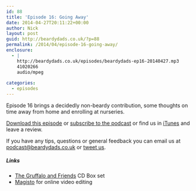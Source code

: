 ```yaml
---
id: 88
title: 'Episode 16: Going Away'
date: 2014-04-27T20:11:22+00:00
author: Nick
layout: post
guid: http://beardydads.co.uk/?p=88
permalink: /2014/04/episode-16-going-away/
enclosure:
  - |
    http://beardydads.co.uk/episodes/beardydads-ep16-20140427.mp3
    41020266
    audio/mpeg
    
categories:
  - episodes
---
```

Episode 16 brings a decidedly non-beardy contribution, some thoughts on time away from home and enrolling at nurseries.

[Download this episode](http://beardydads.co.uk/episodes/beardydads-ep16-20140427.mp3) or [subscribe to the podcast](http://feeds.feedburner.com/BeardyDads) or find us in [iTunes](https://itunes.apple.com/gb/podcast/beardy-dads/id798785734) and leave a review.

If you have any tips, questions or general feedback you can email us at <podcast@beardydads.co.uk> or [tweet us](http://twitter.com/beardydads).

##### Links

  * [The Gruffalo and Friends](http://www.amazon.co.uk/The-Gruffalo-Friends-box-set/dp/1405054115) CD Box set
  * [Magisto](http://www.magisto.com/) for online video editing
